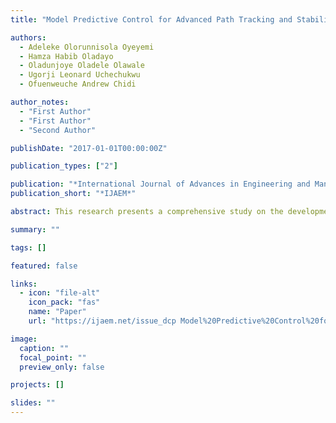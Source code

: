 ```yaml
---
title: "Model Predictive Control for Advanced Path Tracking and Stabilization in Autonomous Mobile Robots Using Linearized Kinematic and Dynamic Models"

authors:
  - Adeleke Olorunnisola Oyeyemi
  - Hamza Habib Oladayo
  - Oladunjoye Oladele Olawale
  - Ugorji Leonard Uchechukwu
  - Ofuenweuche Andrew Chidi

author_notes:
  - "First Author"
  - "First Author"
  - "Second Author"

publishDate: "2017-01-01T00:00:00Z"

publication_types: ["2"]

publication: "*International Journal of Advances in Engineering and Management (IJAEM)*"
publication_short: "*IJAEM*"

abstract: This research presents a comprehensive study on the development and application of Model Predictive Control (MPC) for advanced path tracking and stabilization in autonomous mobile robots, utilizing both linearized kinematic and dynamic models. The mobile robot is modeled using a bicycle model, capturing its essential motion dynamics. These models are linearized at specific operating points to simplify control design while preserving system behavior near those points. Linear MPC controllers are designed for both the linearized kinematic and dynamic models, ensuring robust performance in two key tasks: set point stabilization and tracking a sinusoidal trajectory. The MPC effectively adjusts control inputs—velocity, steering angle, and yaw dynamics—to minimize tracking errors and achieve smooth stabilization. Results demonstrate that the proposed controllers successfully enable precise trajectory following and stabilization, providing a strong foundation for real-time navigation and control of autonomous mobile robots in dynamic environments.

summary: ""

tags: []

featured: false

links:
  - icon: "file-alt"
    icon_pack: "fas"
    name: "Paper"
    url: "https://ijaem.net/issue_dcp Model%20Predictive%20Control%20for%20Advanced%20Path%20Tracking%20and%20Stabilization%20in%20Autonomous%20Mobile%20Robots%20Using%20Linearized%20Kinematic%20and%20Dynamic%20Models.pdf"

image:
  caption: ""
  focal_point: ""
  preview_only: false

projects: []

slides: ""
---
```

